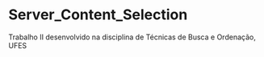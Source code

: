 # Server_Content_Selection
Trabalho II desenvolvido na disciplina de Técnicas de Busca e Ordenação, UFES
